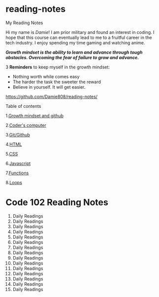 # reading-notes
My Reading Notes

Hi my name is *Damie*! I am prior military and found an interest in coding. I hope that this course can eventually lead to me to a fruitful career in the tech industry. I enjoy spending my time gaming and watching anime.

**_Growth mindset is the ability to learn and advance through tough obstacles. Overcoming the fear of failure to grow and advance._**

3 **Reminders** to keep myself in the growth mindset:

 - Nothing worth while comes easy
 - The harder the task the sweeter the reward
 - Believe in yourself. It will get easier.
 
 https://github.com/Damie808/reading-notes/

 Table of contents

1.[Growth mindset and github](https://damie808.github.io/reading-notes/class1reflection)

2.[Coder's computer](https://damie808.github.io/reading-notes/class2reflection)

3.[Git/Github](https://damie808.github.io/reading-notes/class3reflection)

4.[HTML](https://damie808.github.io/reading-notes/class4reflection)

5.[CSS](https://damie808.github.io/reading-notes/class5reflection)

6.[Javascript](https://damie808.github.io/reading-notes/class6reflection)

7.[Functions](https://damie808.github.io/reading-notes/class7reflection)

8.[Loops](https://damie808.github.io/reading-notes/class8reflection)

# Code 102 Reading Notes

1. Daily Readings
2. Daily Readings
3. Daily Readings
4. Daily Readings
5. Daily Readings
6. Daily Readings
7. Daily Readings
8. Daily Readings
9. Daily Readings
10. Daily Readings
11. Daily Readings
12. Daily Readings
13. Daily Readings
14. Daily Readings
15. Daily Readings


